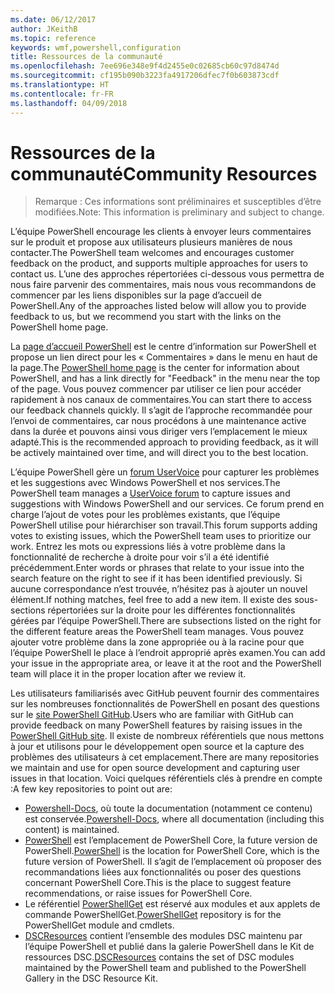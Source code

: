 ```yaml
---
ms.date: 06/12/2017
author: JKeithB
ms.topic: reference
keywords: wmf,powershell,configuration
title: Ressources de la communauté
ms.openlocfilehash: 7ee696e348e9f4d2455e0c02685cb60c97d8474d
ms.sourcegitcommit: cf195b090b3223fa4917206dfec7f0b603873cdf
ms.translationtype: HT
ms.contentlocale: fr-FR
ms.lasthandoff: 04/09/2018
---
```

# <a name="community-resources"></a><span data-ttu-id="f54c2-103">Ressources de la communauté</span><span class="sxs-lookup"><span data-stu-id="f54c2-103">Community Resources</span></span> #
> <span data-ttu-id="f54c2-104">Remarque : Ces informations sont préliminaires et susceptibles d’être modifiées.</span><span class="sxs-lookup"><span data-stu-id="f54c2-104">Note: This information is preliminary and subject to change.</span></span>

<span data-ttu-id="f54c2-105">L’équipe PowerShell encourage les clients à envoyer leurs commentaires sur le produit et propose aux utilisateurs plusieurs manières de nous contacter.</span><span class="sxs-lookup"><span data-stu-id="f54c2-105">The PowerShell team welcomes and encourages customer feedback on the product, and supports multiple approaches for users to contact us.</span></span>
<span data-ttu-id="f54c2-106">L’une des approches répertoriées ci-dessous vous permettra de nous faire parvenir des commentaires, mais nous vous recommandons de commencer par les liens disponibles sur la page d’accueil de PowerShell.</span><span class="sxs-lookup"><span data-stu-id="f54c2-106">Any of the approaches listed below will allow you to provide feedback to us, but we recommend you start with the links on the PowerShell home page.</span></span>

<span data-ttu-id="f54c2-107">La [page d’accueil PowerShell](https://microsoft.com/powershell) est le centre d’information sur PowerShell et propose un lien direct pour les « Commentaires » dans le menu en haut de la page.</span><span class="sxs-lookup"><span data-stu-id="f54c2-107">The [PowerShell home page](https://microsoft.com/powershell) is the center for information about PowerShell, and has a link directly for "Feedback" in the menu near the top of the page.</span></span>
<span data-ttu-id="f54c2-108">Vous pouvez commencer par utiliser ce lien pour accéder rapidement à nos canaux de commentaires.</span><span class="sxs-lookup"><span data-stu-id="f54c2-108">You can start there to access our feedback channels quickly.</span></span>
<span data-ttu-id="f54c2-109">Il s’agit de l’approche recommandée pour l’envoi de commentaires, car nous procédons à une maintenance active dans la durée et pouvons ainsi vous diriger vers l’emplacement le mieux adapté.</span><span class="sxs-lookup"><span data-stu-id="f54c2-109">This is the recommended approach to providing feedback, as it will be actively maintained over time, and will direct you to the best location.</span></span>

<span data-ttu-id="f54c2-110">L’équipe PowerShell gère un [forum UserVoice](https://windowsserver.uservoice.com/forums/301869-powershell/) pour capturer les problèmes et les suggestions avec Windows PowerShell et nos services.</span><span class="sxs-lookup"><span data-stu-id="f54c2-110">The PowerShell team manages a [UserVoice forum](https://windowsserver.uservoice.com/forums/301869-powershell/) to capture issues and suggestions with Windows PowerShell and our services.</span></span>
<span data-ttu-id="f54c2-111">Ce forum prend en charge l’ajout de votes pour les problèmes existants, que l’équipe PowerShell utilise pour hiérarchiser son travail.</span><span class="sxs-lookup"><span data-stu-id="f54c2-111">This forum supports adding votes to existing issues, which the PowerShell team uses to prioritize our work.</span></span>
<span data-ttu-id="f54c2-112">Entrez les mots ou expressions liés à votre problème dans la fonctionnalité de recherche à droite pour voir s’il a été identifié précédemment.</span><span class="sxs-lookup"><span data-stu-id="f54c2-112">Enter words or phrases that relate to your issue into the search feature on the right to see if it has been identified previously.</span></span>
<span data-ttu-id="f54c2-113">Si aucune correspondance n’est trouvée, n’hésitez pas à ajouter un nouvel élément.</span><span class="sxs-lookup"><span data-stu-id="f54c2-113">If nothing matches, feel free to add a new item.</span></span>
<span data-ttu-id="f54c2-114">Il existe des sous-sections répertoriées sur la droite pour les différentes fonctionnalités gérées par l’équipe PowerShell.</span><span class="sxs-lookup"><span data-stu-id="f54c2-114">There are subsections listed on the right for the different feature areas the PowerShell team manages.</span></span>
<span data-ttu-id="f54c2-115">Vous pouvez ajouter votre problème dans la zone appropriée ou à la racine pour que l’équipe PowerShell le place à l’endroit approprié après examen.</span><span class="sxs-lookup"><span data-stu-id="f54c2-115">You can add your issue in the appropriate area, or leave it at the root and the PowerShell team will place it in the proper location after we review it.</span></span>

<span data-ttu-id="f54c2-116">Les utilisateurs familiarisés avec GitHub peuvent fournir des commentaires sur les nombreuses fonctionnalités de PowerShell en posant des questions sur le [site PowerShell GitHub](https://github.com/powershell).</span><span class="sxs-lookup"><span data-stu-id="f54c2-116">Users who are familiar with GitHub can provide feedback on many PowerShell features by raising issues in the [PowerShell GitHub site](https://github.com/powershell).</span></span>
<span data-ttu-id="f54c2-117">Il existe de nombreux référentiels que nous mettons à jour et utilisons pour le développement open source et la capture des problèmes des utilisateurs à cet emplacement.</span><span class="sxs-lookup"><span data-stu-id="f54c2-117">There are many repositories we maintain and use for open source development and capturing user issues in that location.</span></span>
<span data-ttu-id="f54c2-118">Voici quelques référentiels clés à prendre en compte :</span><span class="sxs-lookup"><span data-stu-id="f54c2-118">A few key repositories to point out are:</span></span>

* <span data-ttu-id="f54c2-119">[Powershell-Docs](https://github.com/PowerShell/powershell-docs), où toute la documentation (notamment ce contenu) est conservée.</span><span class="sxs-lookup"><span data-stu-id="f54c2-119">[Powershell-Docs](https://github.com/PowerShell/powershell-docs), where all documentation (including this content) is maintained.</span></span>
* <span data-ttu-id="f54c2-120">[PowerShell](https://github.com/PowerShell/powershell) est l’emplacement de PowerShell Core, la future version de PowerShell.</span><span class="sxs-lookup"><span data-stu-id="f54c2-120">[PowerShell](https://github.com/PowerShell/powershell) is the location for PowerShell Core, which is the future version of PowerShell.</span></span>
<span data-ttu-id="f54c2-121">Il s’agit de l’emplacement où proposer des recommandations liées aux fonctionnalités ou poser des questions concernant PowerShell Core.</span><span class="sxs-lookup"><span data-stu-id="f54c2-121">This is the place to suggest feature recommendations, or raise issues for PowerShell Core.</span></span>
* <span data-ttu-id="f54c2-122">Le référentiel [PowerShellGet](https://github.com/PowerShell/powershellget) est réservé aux modules et aux applets de commande PowerShellGet.</span><span class="sxs-lookup"><span data-stu-id="f54c2-122">[PowerShellGet](https://github.com/PowerShell/powershellget) repository is for the PowerShellGet module and cmdlets.</span></span>
* <span data-ttu-id="f54c2-123">[DSCResources](https://github.com/PowerShell/DscResources) contient l’ensemble des modules DSC maintenu par l’équipe PowerShell et publié dans la galerie PowerShell dans le Kit de ressources DSC.</span><span class="sxs-lookup"><span data-stu-id="f54c2-123">[DSCResources](https://github.com/PowerShell/DscResources) contains the set of DSC modules maintained by the PowerShell team and published to the PowerShell Gallery in the DSC Resource Kit.</span></span>